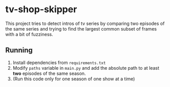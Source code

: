 # tv-shop-skipper

This project tries to detect intros of tv series by comparing two episodes of the same series and trying to find the
largest common subset of frames with a bit of fuzziness.

## Running

1. Install dependencies from `requirements.txt`
2. Modify `paths` variable in `main.py` and add the absolute path to at least **two** episodes of the same season.
3. (Run this code only for one season of one show at a time)